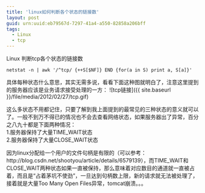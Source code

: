 ```yaml
---
title: 'linux如何判断各个状态的链接数'
layout: post
guid: urn:uuid:eb79567d-7297-41a4-a550-82858a206bff
tags: 
  - Linux
  - tcp
---
```


Linux 判断tcp各个状态的链接数
```
netstat -n | awk '/^tcp/ {++S[$NF]} END {for(a in S) print a, S[a]}'
```
具体每种状态什么意思，其实无需多说，看看下面这种图就明白了，注意这里提到的服务器应该是业务请求接受处理的一方：
![tcp链接]({{ site.baseurl }}/file/media/2012/02/27/tcp.gif)
<p>
这么多状态不用都记住，只要了解到我上面提到的最常见的三种状态的意义就可以了。一般不到万不得已的情况也不会去查看网络状态，如果服务器出了异常，百分之八九十都是下面两种情况：
<br/>
1.服务器保持了大量TIME_WAIT状态<br/>
2.服务器保持了大量CLOSE_WAIT状态
</p>
<p>
因为linux分配给一个用户的文件句柄是有限的（可以参考：http://blog.csdn.net/shootyou/article/details/6579139），而TIME_WAIT和CLOSE_WAIT两种状态如果一直被保持，那么意味着对应数目的通道就一直被占着，而且是“占着茅坑不使劲”，一旦达到句柄数上限，新的请求就无法被处理了，接着就是大量Too Many Open Files异常，tomcat崩溃。。。
</p>

